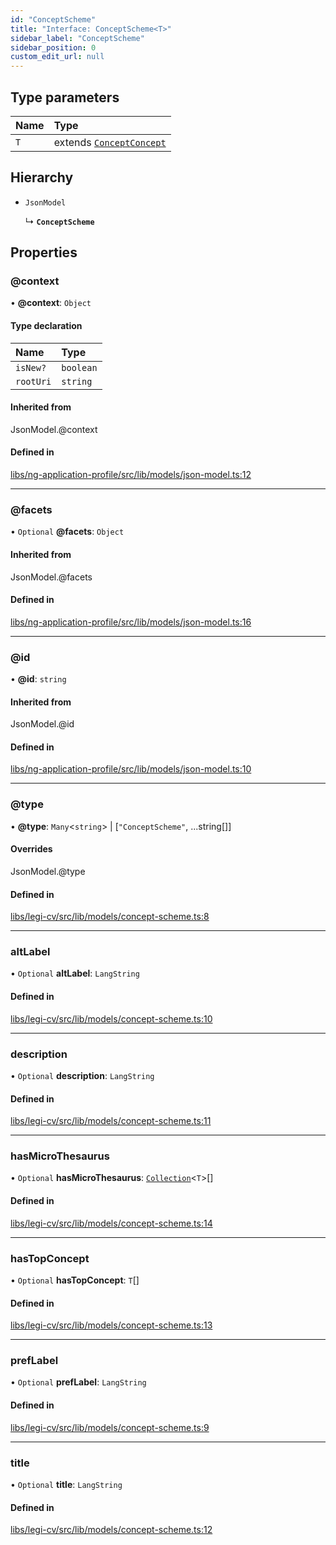 ```yaml
---
id: "ConceptScheme"
title: "Interface: ConceptScheme<T>"
sidebar_label: "ConceptScheme"
sidebar_position: 0
custom_edit_url: null
---
```


## Type parameters

| Name | Type |
| :------ | :------ |
| `T` | extends [`Concept`](Concept)[`Concept`](Concept) |

## Hierarchy

- `JsonModel`

  ↳ **`ConceptScheme`**

## Properties

### @context

• **@context**: `Object`

#### Type declaration

| Name | Type |
| :------ | :------ |
| `isNew?` | `boolean` |
| `rootUri` | `string` |

#### Inherited from

JsonModel.@context

#### Defined in

[libs/ng-application-profile/src/lib/models/json-model.ts:12](https://github.com/cognizone/ng-cognizone/blob/0401c67/libs/ng-application-profile/src/lib/models/json-model.ts#L12)

___

### @facets

• `Optional` **@facets**: `Object`

#### Inherited from

JsonModel.@facets

#### Defined in

[libs/ng-application-profile/src/lib/models/json-model.ts:16](https://github.com/cognizone/ng-cognizone/blob/0401c67/libs/ng-application-profile/src/lib/models/json-model.ts#L16)

___

### @id

• **@id**: `string`

#### Inherited from

JsonModel.@id

#### Defined in

[libs/ng-application-profile/src/lib/models/json-model.ts:10](https://github.com/cognizone/ng-cognizone/blob/0401c67/libs/ng-application-profile/src/lib/models/json-model.ts#L10)

___

### @type

• **@type**: `Many`<`string`\> \| [``"ConceptScheme"``, ...string[]]

#### Overrides

JsonModel.@type

#### Defined in

[libs/legi-cv/src/lib/models/concept-scheme.ts:8](https://github.com/cognizone/ng-cognizone/blob/0401c67/libs/legi-cv/src/lib/models/concept-scheme.ts#L8)

___

### altLabel

• `Optional` **altLabel**: `LangString`

#### Defined in

[libs/legi-cv/src/lib/models/concept-scheme.ts:10](https://github.com/cognizone/ng-cognizone/blob/0401c67/libs/legi-cv/src/lib/models/concept-scheme.ts#L10)

___

### description

• `Optional` **description**: `LangString`

#### Defined in

[libs/legi-cv/src/lib/models/concept-scheme.ts:11](https://github.com/cognizone/ng-cognizone/blob/0401c67/libs/legi-cv/src/lib/models/concept-scheme.ts#L11)

___

### hasMicroThesaurus

• `Optional` **hasMicroThesaurus**: [`Collection`](Collection)<`T`\>[]

#### Defined in

[libs/legi-cv/src/lib/models/concept-scheme.ts:14](https://github.com/cognizone/ng-cognizone/blob/0401c67/libs/legi-cv/src/lib/models/concept-scheme.ts#L14)

___

### hasTopConcept

• `Optional` **hasTopConcept**: `T`[]

#### Defined in

[libs/legi-cv/src/lib/models/concept-scheme.ts:13](https://github.com/cognizone/ng-cognizone/blob/0401c67/libs/legi-cv/src/lib/models/concept-scheme.ts#L13)

___

### prefLabel

• `Optional` **prefLabel**: `LangString`

#### Defined in

[libs/legi-cv/src/lib/models/concept-scheme.ts:9](https://github.com/cognizone/ng-cognizone/blob/0401c67/libs/legi-cv/src/lib/models/concept-scheme.ts#L9)

___

### title

• `Optional` **title**: `LangString`

#### Defined in

[libs/legi-cv/src/lib/models/concept-scheme.ts:12](https://github.com/cognizone/ng-cognizone/blob/0401c67/libs/legi-cv/src/lib/models/concept-scheme.ts#L12)
